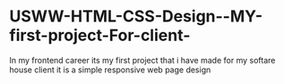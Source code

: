 # USWW-HTML-CSS-Design--MY-first-project-For-client-
In my frontend career its my first project that i have made for my softare house client it is a simple responsive web page design
